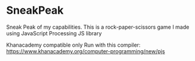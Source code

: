# SneakPeak
Sneak Peak of my capabilities. This is a rock-paper-scissors game I made using JavaScript Processing JS library

Khanacademy compatible only
Run with this compiler:
https://www.khanacademy.org/computer-programming/new/pjs
